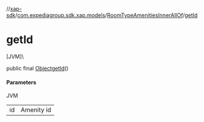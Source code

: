 //[xap-sdk](../../../index.md)/[com.expediagroup.sdk.xap.models](../index.md)/[RoomTypeAmenitiesInnerAllOf](index.md)/[getId](get-id.md)

# getId

[JVM]\

public final [Object](https://docs.oracle.com/javase/8/docs/api/java/lang/Object.html)[getId](get-id.md)()

#### Parameters

JVM

| | |
|---|---|
| id | Amenity id |
